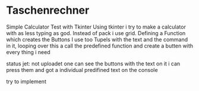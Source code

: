 # Taschenrechner
Simple Calculator Test with Tkinter
Using tkinter i try to make a calculator with as less typing as god.
Instead of pack i use grid.
Defining a Function which creates the Buttons
I use too Tupels with the text and the command in it,
looping over this a call the predefined function and create a butten with every thing i need

status jet: not uploadet 
            one can see the buttons with the text on it 
            i can press them and got a individual predifined text on the console
            
try to implement 
  
